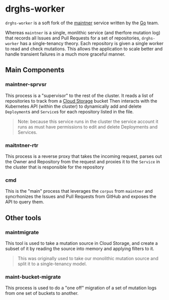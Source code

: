 # drghs-worker

`drghs-worker` is a soft fork of the [maintner](https://github.com/golang/build/tree/master/maintner) service
written by the [Go](https://golang.org) team.

Whereas `maintner` is a single, monlithic service (and therfore mutation log)
that records all Issues and Pull Requests for a set of repositories,
`drghs-worker` has a single-tenancy theory. Each repository is given
a single worker to read and check mutations. This allows the application to scale better and handle transient failures in a much
more graceful manner.

## Main Components

### maintner-sprvsr

This process is a "supervisor" to the rest of the cluster. It reads
a list of repositories to track from a [Cloud Storage](https://cloud.google.com/storage/) bucket
Then interacts with the Kubernetes API (within the cluster) to dynamically
add and delete `Deployment`s and `Service`s for each repository listed in the file.

> Note: because this service runs in the cluster the service account it runs as must have permissions to edit and delete Deployments and Services.

### maitntner-rtr

This process is a reverse proxy that takes the incoming request, parses out
the Owner and Repository from the request and proxies it to the `Service` in the cluster that is responsible for the repository

### cmd

This is the "main" process that leverages the `corpus` from `maintner` and syncrhonizes the Issues and Pull Requests from GitHub and exposes the API to query them.

## Other tools

### maintmigrate

This tool is used to take a mutation source in Cloud Storage, and create a subset
of it by reading the source into memory and applying filters to it.

> This was originally used to take our monolithic mutation source and split it to a single-tenancy model.

### maint-bucket-migrate

This process is used to do a "one off" migration of a set of mutation logs from one set of buckets to another.
